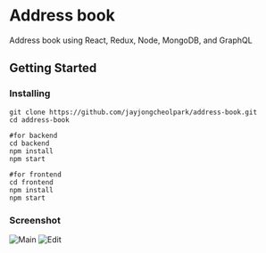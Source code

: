 # Address book

Address book using React, Redux, Node, MongoDB, and GraphQL

## Getting Started

### Installing

```
git clone https://github.com/jayjongcheolpark/address-book.git
cd address-book

#for backend
cd backend
npm install
npm start

#for frontend
cd frontend
npm install
npm start

```

### Screenshot

![Main](https://user-images.githubusercontent.com/13275149/38463145-f38dcece-3ac1-11e8-980c-9f2285209dab.png)
![Edit](https://user-images.githubusercontent.com/13275149/38472383-29b7a598-3b4d-11e8-9369-0a012dd237fd.png)

